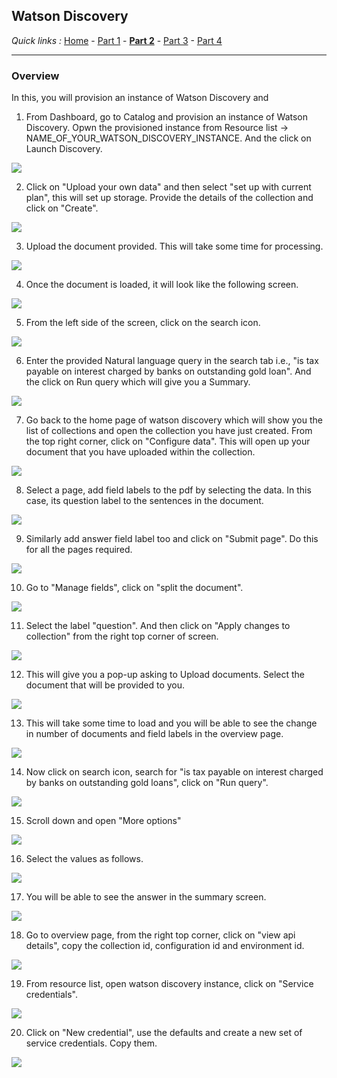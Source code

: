 ## Watson Discovery

*Quick links :*
[Home](/README.md) - [Part 1](https://github.com/krishnac7/Smart-FAQ-Assistant/tree/master/Part1-Wml) - [**Part 2**](https://github.com/krishnac7/Smart-FAQ-Assistant/tree/master/Part2-Discovery) - [Part 3](https://github.com/krishnac7/Smart-FAQ-Assistant/tree/master/Part4-Functions) - [Part 4](https://github.com/krishnac7/Smart-FAQ-Assistant/tree/master/Part5-Assistant)
***


### Overview

In this, you will provision an instance of Watson Discovery and

1. From Dashboard, go to Catalog and provision an instance of Watson Discovery. Opwn the provisioned instance from Resource list -> NAME_OF_YOUR_WATSON_DISCOVERY_INSTANCE. And the click on Launch Discovery.

![](../Media/imgd/1.png)

2. Click on "Upload your own data" and then select "set up with current plan", this will set up storage. Provide the details of the collection and click on "Create".

![](../Media/imgd/2.png)

3. Upload the document provided. This will take some time for processing.

![](../Media/imgd/3.png)

4. Once the document is loaded, it will look like the following screen.

![](../Media/imgd/4.png)

5. From the left side of the screen, click on the search icon.

![](../Media/imgd/5.png)

6. Enter the provided Natural language query in the search tab i.e., "is tax payable on interest charged by banks on outstanding gold loan". And the click on Run query which will give you a Summary.

![](../Media/imgd/6.png)

7. Go back to the home page of watson discovery which will show you the list of collections and open the collection you have just created. From the top right corner, click on "Configure data". This will open up your document that you have uploaded within the collection.

![](../Media/imgd/7.png)

8. Select a page, add field labels to the pdf by selecting the data. In this case, its question label to the sentences in the document.

![](../Media/imgd/8.png)

9. Similarly add answer field label too and click on "Submit page". Do this for all the pages required.

![](../Media/imgd/9.png)

10. Go to "Manage fields", click on "split the document".

![](../Media/imgd/10.png)

11. Select the label "question". And then click on "Apply changes to collection" from the right top corner of screen.

![](../Media/imgd/11.png)

12. This will give you a pop-up asking to Upload documents. Select the document that will be provided to you.

![](../Media/imgd/12.png)

13. This will take some time to load and you will be able to see the change in number of documents and field labels in the overview page.

![](../Media/imgd/13.png)

14. Now click on search icon, search for "is tax payable on interest charged by banks on outstanding gold loans", click on "Run query".

![](../Media/imgd/14.png)

15. Scroll down and open "More options"

![](../Media/imgd/15.png)

16. Select the values as follows.

![](../Media/imgd/16.png)

17. You will be able to see the answer in the summary screen.

![](../Media/imgd/17.png)

18. Go to overview page, from the right top corner, click on "view api details", copy the collection id, configuration id and environment id.

![](../Media/imgd/18.png)

19. From resource list, open watson discovery instance, click on "Service credentials".

![](../Media/imgd/19.png)

20. Click on "New credential", use the defaults and create a new set of service credentials. Copy them.

![](../Media/imgd/20.png)
